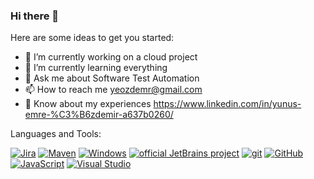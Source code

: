 ### Hi there 👋

Here are some ideas to get you started:

- 🔭 I’m currently working on a cloud project
- 🌱 I’m currently learning everything
- 💬 Ask me about Software Test Automation
- 📫 How to reach me  yeozdemr@gmail.com
- 📄 Know about my experiences https://www.linkedin.com/in/yunus-emre-%C3%B6zdemir-a637b0260/

Languages and Tools:

  [![Jira](https://badgen.net/badge/icon/jira?icon=jira&label)](https://https://jira.com/)  [![Maven](https://badgen.net/badge/icon/maven?icon=maven&label)](https://https://maven.apache.org/)  [![Windows](https://badgen.net/badge/icon/windows?icon=windows&label)](https://microsoft.com/windows/)  [![official JetBrains project](http://jb.gg/badges/official.svg)](https://confluence.jetbrains.com/display/ALL/JetBrains+on+GitHub)  [![git](https://badgen.net/badge/icon/git?icon=git&label)](https://git-scm.com)  [![GitHub](https://badgen.net/badge/icon/github?icon=github&label)](https://github.com)  [![JavaScript](https://img.shields.io/badge/--F7DF1E?logo=javascript&logoColor=000)](https://www.javascript.com/)  [![Visual Studio](https://badgen.net/badge/icon/visualstudio?icon=visualstudio&label)](https://visualstudio.microsoft.com)  
